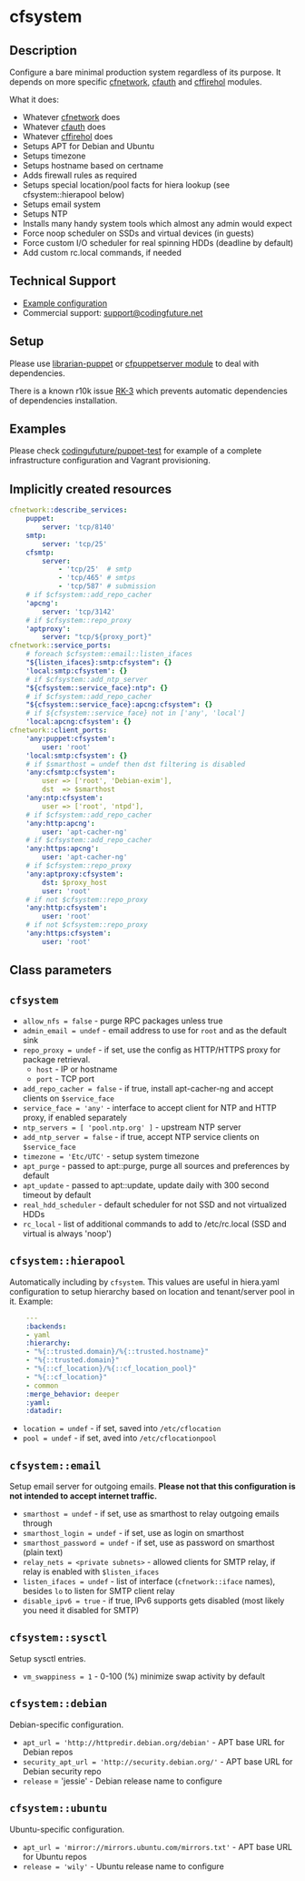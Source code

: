 # cfsystem

## Description

Configure a bare minimal production system regardless of its purpose. It depends on
more specific [cfnetwork][], [cfauth][] and [cffirehol][] modules.

What it does:

* Whatever [cfnetwork][] does
* Whatever [cfauth][] does
* Whatever [cffirehol][] does
* Setups APT for Debian and Ubuntu
* Setups timezone
* Setups hostname based on certname
* Adds firewall rules as required
* Setups special location/pool facts for hiera lookup (see cfsystem::hierapool below)
* Setups email system
* Setups NTP
* Installs many handy system tools which almost any admin would expect
* Force noop scheduler on SSDs and virtual devices (in guests)
* Force custom I/O scheduler for real spinning HDDs (deadline by default)
* Add custom rc.local commands, if needed


## Technical Support

* [Example configuration](https://github.com/codingfuture/puppet-test)
* Commercial support: [support@codingfuture.net](mailto:support@codingfuture.net)

## Setup

Please use [librarian-puppet](https://rubygems.org/gems/librarian-puppet/) or
[cfpuppetserver module](https://forge.puppetlabs.com/codingfuture/cfpuppetserver) to deal with dependencies.

There is a known r10k issue [RK-3](https://tickets.puppetlabs.com/browse/RK-3) which prevents
automatic dependencies of dependencies installation.

## Examples

Please check [codingufuture/puppet-test](https://github.com/codingfuture/puppet-test) for
example of a complete infrastructure configuration and Vagrant provisioning.

## Implicitly created resources

```yaml
cfnetwork::describe_services:
    puppet:
        server: 'tcp/8140'
    smtp:
        server: 'tcp/25'
    cfsmtp:
        server:
            - 'tcp/25'  # smtp
            - 'tcp/465' # smtps
            - 'tcp/587' # submission
    # if $cfsystem::add_repo_cacher
    'apcng':
        server: 'tcp/3142'
    # if $cfsystem::repo_proxy
    'aptproxy':
        server: "tcp/${proxy_port}"
cfnetwork::service_ports:
    # foreach $cfsystem::email::listen_ifaces
    "${listen_ifaces}:smtp:cfsystem": {}
    'local:smtp:cfsystem': {}
    # if $cfsystem::add_ntp_server
    "${cfsystem::service_face}:ntp": {}
    # if $cfsystem::add_repo_cacher
    "${cfsystem::service_face}:apcng:cfsystem": {}
    # if ${cfsystem::service_face} not in ['any', 'local']
    'local:apcng:cfsystem': {}
cfnetwork::client_ports:
    'any:puppet:cfsystem':
        user: 'root'
    'local:smtp:cfsystem': {}
    # if $smarthost = undef then dst filtering is disabled
    'any:cfsmtp:cfsystem':
        user => ['root', 'Debian-exim'],
        dst  => $smarthost
    'any:ntp:cfsystem':
        user => ['root', 'ntpd'],
    # if $cfsystem::add_repo_cacher
    'any:http:apcng':
        user: 'apt-cacher-ng'
    # if $cfsystem::add_repo_cacher
    'any:https:apcng':
        user: 'apt-cacher-ng'
    # if $cfsystem::repo_proxy
    'any:aptproxy:cfsystem':
        dst: $proxy_host
        user: 'root'
    # if not $cfsystem::repo_proxy
    'any:http:cfsystem':
        user: 'root'
    # if not $cfsystem::repo_proxy
    'any:https:cfsystem':
        user: 'root'
```

## Class parameters

## `cfsystem`

* `allow_nfs = false` - purge RPC packages unless true
* `admin_email = undef` - email address to use for `root` and as the default sink
* `repo_proxy = undef` - if set, use the config as HTTP/HTTPS proxy for package retrieval.
    * `host` - IP or hostname
    * `port` - TCP port
* `add_repo_cacher = false` - if true, install apt-cacher-ng and accept clients on `$service_face`
* `service_face = 'any'` - interface to accept client for NTP and HTTP proxy, if enabled separately
* `ntp_servers = [ 'pool.ntp.org' ]` - upstream NTP server
* `add_ntp_server = false` - if true, accept NTP service clients on `$service_face`
* `timezone = 'Etc/UTC'` - setup system timezone
* `apt_purge` - passed to apt::purge, purge all sources and preferences by default
* `apt_update` - passed to apt::update, update daily with 300 second timeout by default
* `real_hdd_scheduler` - default scheduler for not SSD and not virtualized HDDs
* `rc_local` - list of additional commands to add to /etc/rc.local
    (SSD and virtual is always 'noop')

## `cfsystem::hierapool`

Automatically including by `cfsystem`. This values are useful in hiera.yaml configuration
to setup hierarchy based on location and tenant/server pool in it. Example:

```yaml
    ---
    :backends:
    - yaml
    :hierarchy:
    - "%{::trusted.domain}/%{::trusted.hostname}"
    - "%{::trusted.domain}"
    - "%{::cf_location}/%{::cf_location_pool}"
    - "%{::cf_location}"
    - common
    :merge_behavior: deeper
    :yaml:
    :datadir:
```

* `location = undef` - if set, saved into `/etc/cflocation`
* `pool = undef` - if set, aved into `/etc/cflocationpool`


## `cfsystem::email`

Setup email server for outgoing emails. **Please not that this configuration
is not intended to accept internet traffic.**

* `smarthost = undef` - if set, use as smarthost to relay outgoing emails through
* `smarthost_login = undef` - if set, use as login on smarthost
* `smarthost_password = undef` -  if set, use as password on smarthost (plain text)
* `relay_nets = <private subnets>` - allowed clients for SMTP relay, if relay is enabled
    with `$listen_ifaces`
* `listen_ifaces = undef` - list of interface (`cfnetwork::iface` names), besides `lo` to
    listen for SMTP client relay
* `disable_ipv6 = true` - if true, IPv6 supports gets disabled (most likely you
    need it disabled for SMTP)

## `cfsystem::sysctl`

Setup sysctl entries.

* `vm_swappiness = 1` - 0-100 (%) minimize swap activity by default

## `cfsystem::debian`

Debian-specific configuration.

* `apt_url = 'http://httpredir.debian.org/debian'` - APT base URL for Debian repos
* `security_apt_url = 'http://security.debian.org/'` - APT base URL for Debian security repo
* `release` = 'jessie' - Debian release name to configure

## `cfsystem::ubuntu`

Ubuntu-specific configuration.

* `apt_url = 'mirror://mirrors.ubuntu.com/mirrors.txt'` - APT base URL for Ubuntu repos
* `release = 'wily'` - Ubuntu release name to configure

[cfnetwork]: https://github.com/codingfuture/puppet-cfnetwork
[cfauth]: https://github.com/codingfuture/puppet-cfauth
[cffirehol]: https://github.com/codingfuture/puppet-cffirehol